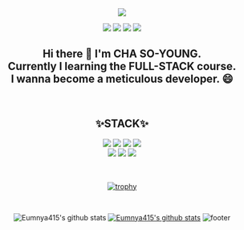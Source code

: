 <div align="center">

<img src="https://capsule-render.vercel.app/api?type=Waving&color=random&height=250&section=header&text=SOYOUNG's%20GITHUB&fontSize=70" />

<a href="https://blog.naver.com/2124524" target="_blank"><img src="https://img.shields.io/badge/blog-03C75A?style=flat-square&logo=naver&logoColor=white"/></a>
<a href="https://www.instagram.com/s_y_415" target="_blank"><img src="https://img.shields.io/badge/Instagram-E4405F?style=square&logo=instagram&logoColor=white"/></a>
<a href="http://qr.kakao.com/talk/Izpi45cWlcbi1w63opmw6zqgY9c-" target="_blank"><img src="https://img.shields.io/badge/Kakao-FFCD00?style=square&logo=kakaotalk&logoColor=white"/></a>
<a href="https://velog.io/@eumnya415" target="_blank"><img src="https://img.shields.io/badge/velog-20C997?style=square&logo=velog&logoColor=white"/></a>

<h2>Hi there 👋 I'm CHA SO-YOUNG. <br> Currently I learning the FULL-STACK course. <br> I wanna become a meticulous developer. 😄</h2>
<br>
<h2>✨STACK✨</h2>
<img src="https://img.shields.io/badge/HTML5-E34F26?style=flat-square&logo=html5&logoColor=white"/>
<img src="https://img.shields.io/badge/CSS3-1572B6?style=flat-square&logo=css3&logoColor=white"/>
<img src="https://img.shields.io/badge/JavaScript-F7DF1E?style=flat-square&logo=javascript&logoColor=white"/>
<img src="https://img.shields.io/badge/JAVA-C01818style=flat-square&logo=coffeescript&logoColor=white"/>
<br>
<img src="https://img.shields.io/badge/GitHub-181717style=flat-square&logo=github&logoColor=white"/>
<img src="https://img.shields.io/badge/GitBash-F05032style=flat-square&logo=git&logoColor=white"/>
<img src="https://img.shields.io/badge/VSCode-2F80EDstyle=flat-square&logo=&logoColor=white"/>
<br>
<br>
<br>
<p><a href="https://github.com/Eumnya415/github-profile-trophy"><img src="https://github-profile-trophy.vercel.app/?username=Eumnya415" alt="trophy"></a></p>
<br>

<!--
**Eumnya415/Eumnya415** is a ✨ _special_ ✨ repository because its `README.md` (this file) appears on your GitHub profile.

Here are some ideas to get you started:

- 🔭 I’m currently working on ...
- 🌱 I’m currently learning ...
- 👯 I’m looking to collaborate on ...
- 🤔 I’m looking for help with ...
- 💬 Ask me about ...
- 📫 How to reach me: ...
- 😄 Pronouns: ...
- ⚡ Fun fact: ...
-->

<p><img src="https://github-readme-stats.vercel.app/api?username=Eumnya415&amp;show_icons=true" alt="Eumnya415&#39;s github stats">
<a href="https://github.com/Eumnya415"><img src="https://github-readme-stats.vercel.app/api/top-langs/?username=Eumnya415&amp;show_icons=true&amp;hide_border=true&amp;title_color=004386&amp;icon_color=004386&amp;layout=compact" alt="Eumnya415&#39;s github stats"></a>
<img src="https://capsule-render.vercel.app/api?type=waving&amp;color=auto&amp;height=100&amp;section=footer" alt="footer"></p>
</div>
